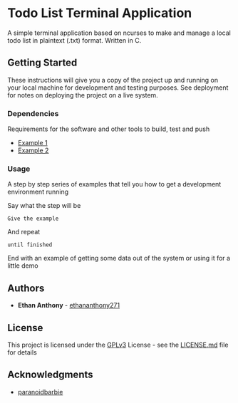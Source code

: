 # Todo List Terminal Application

A simple terminal application based on ncurses to make and manage a local todo list in plaintext (.txt) format. Written in C.

## Getting Started

These instructions will give you a copy of the project up and running on
your local machine for development and testing purposes. See deployment
for notes on deploying the project on a live system.

### Dependencies

Requirements for the software and other tools to build, test and push 
- [Example 1](https://www.example.com)
- [Example 2](https://www.example.com)

### Usage

A step by step series of examples that tell you how to get a development
environment running

Say what the step will be

    Give the example

And repeat

    until finished

End with an example of getting some data out of the system or using it
for a little demo

## Authors

  - **Ethan Anthony** - [ethananthony271](https://github.com/ethananthony271/)

## License

This project is licensed under the [GPLv3](LICENSE.md)
License - see the [LICENSE.md](LICENSE.md) file for
details

## Acknowledgments

  - [paranoidbarbie](https://github.com/paranoidbarbie)
